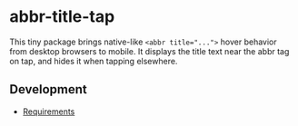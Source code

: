 # abbr-title-tap

This tiny package brings native-like `<abbr title="...">` hover behavior from desktop browsers to mobile. It displays the title text near the abbr tag on tap, and hides it when tapping elsewhere.

## Development

- [Requirements](./.a&cd/requirements.md)
